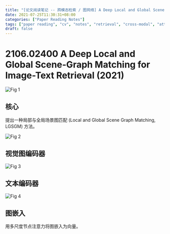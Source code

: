 ```yaml
---
title: "[论文阅读笔记 -- 跨模态检索 / 图网络] A Deep Local and Global Scene-Graph Matching (2021)"
date: 2021-07-25T11:30:31+08:00
categories: ["Paper Reading Notes"]
tags: ["paper reading", "cv", "notes", "retrieval", "cross-modal", "attention", "graph", "GCN"]
draft: false
---
```


# 2106.02400 A Deep Local and Global Scene-Graph Matching for Image-Text Retrieval (2021)

![Fig 1](/images/2021/PRN58/1.png)

## 核心

提出一种局部与全局场景图匹配 (Local and Global Scene Graph Matching, LGSGM) 方法。  

![Fig 2](/images/2021/PRN58/2.png)

## 视觉图编码器

![Fig 3](/images/2021/PRN58/3.png)

## 文本编码器

![Fig 4](/images/2021/PRN58/4.png)

## 图嵌入

用多尺度节点注意力将图嵌入为向量。  
